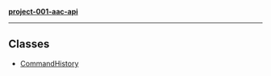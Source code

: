 [**project-001-aac-api**](../README.md)

***

## Classes

- [CommandHistory](classes/CommandHistory.md)
